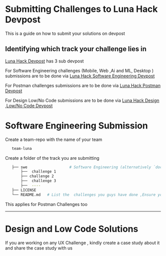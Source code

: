 # Submitting Challenges to Luna Hack Devpost

This is a guide on how to submit your solutions on devpost

## Identifying which track your challenge lies in

[Luna Hack Devpost](https://luna-hacks-2-0.devpost.com/) has 3 sub devpost

For Software Engineering challenges (Mobile, Web ,Ai and ML, Desktop ) submissions are to be done via [ Luna Hack Software Engineering Devpost ](https://luna-hacks-postman.devpost.com/)

For Postman challenges submissions are to be done via [ Luna Hack Postman Devpost ](https://luna-hacks-postman.devpost.com/)

For Design Low/No Code submissions are to be done via [ Luna Hack Design ,Low/No Code Devpost ](https://luna-hacks-dln.devpost.com/)

# Software Engineering Submission

Create a team-repo with the name of your team

```bash
   team-luna
```

Create a folder of the track you are submitting

```bash
   ├── swe                   # Software Engineering (alternatively `doc`)
       ├──  challenge 1
       ├── challenge 2
       ├──  challenge 3
       ├──  ----
   ├── LICENSE
   └── README.md   # List the  challenges you guys have done ,Ensure you team members are added as collaborators
```

This applies for Postman Challenges too

---

# Design and Low Code Solutions

If you are working on any UX Challenge , kindly create a case study about it and share the case study with us
